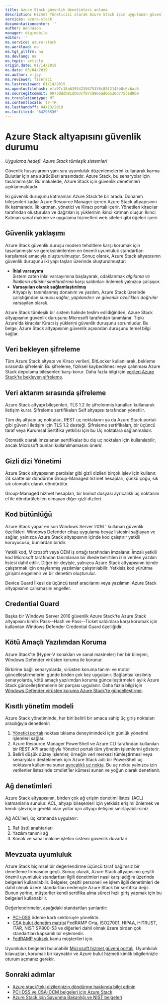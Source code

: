 ```yaml
---
title: Azure Stack güvenlik denetimleri anlama
description: Hizmet Yöneticisi olarak Azure Stack için uygulanan güvenlik denetimleri hakkında bilgi edinin
services: azure-stack
documentationcenter: ''
author: WenJason
manager: digimobile
editor: ''
ms.service: azure-stack
ms.workload: na
ms.tgt_pltfrm: na
ms.devlang: na
ms.topic: article
origin.date: 01/14/2019
ms.date: 03/04/2019
ms.author: v-jay
ms.reviewer: fiseraci
ms.lastreviewed: 01/14/2019
ms.openlocfilehash: efa97c18a63954239475338c85f2145b8c6c6ac6
ms.sourcegitcommit: 0973dddb81db03cf07c8966ad66526d775ced8b9
ms.translationtype: MT
ms.contentlocale: tr-TR
ms.lasthandoff: 04/23/2019
ms.locfileid: "64293536"
---
```

# <a name="azure-stack-infrastructure-security-posture"></a>Azure Stack altyapısını güvenlik durumu

*Uygulama hedefi: Azure Stack tümleşik sistemleri*

Güvenlik hususlarının yanı sıra uyumluluk düzenlemelerini kullanarak karma Bulutlar için ana sürücüleri arasındadır. Azure Stack, bu senaryolar için tasarlanmıştır. Bu makalede, Azure Stack için güvenlik denetimleri açıklanmaktadır.

İki güvenlik duruşunu katmanları Azure Stack'te bir arada. Donanım bileşenleri kadar Azure Resource Manager içeren Azure Stack altyapısının ilk katmanıdır. İlk katman, yönetici ve Kiracı portalı içerir. Yönetilen kiracılar tarafından oluşturulan ve dağıtılan iş yüklerinin ikinci katman oluşur. İkinci Katman sanal makine ve uygulama hizmetleri web siteleri gibi öğeleri içerir.

## <a name="security-approach"></a>Güvenlik yaklaşımı

Azure Stack güvenlik duruşu modern tehditlere karşı korumak için tasarlanmıştır ve gereksinimlerden en önemli uyumluluk standartları karşılamak amacıyla oluşturulmuştur. Sonuç olarak, Azure Stack altyapısının güvenlik duruşunu iki yapı taşları üzerinde oluşturulmuştur:

 - **İhlal varsayımı**  
Sistem zaten ihlal varsayımına başlayarak, odaklanmak *algılama ve İhlallerin etkisini sınırlandırma* karşı saldırıları önlemek yalnızca çalışıyor. 
 - **Varsayılan olarak sağlamlaştırılmış**  
Altyapı iyi tanımlanmış donanım ve yazılım, Azure Stack üzerinde çalıştığından sunucu *sağlar, yapılandırır ve güvenlik özellikleri doğrular* varsayılan olarak.

Azure Stack tümleşik bir sistem halinde teslim edildiğinden, Azure Stack altyapısının güvenlik duruşunu Microsoft tarafından tanımlanır. Tıpkı Azure'da kiracılar Kiracı iş yüklerini güvenlik duruşunu sorumludur. Bu belge, Azure Stack altyapısının güvenlik açısından duruşunu temel bilgi sağlar.

## <a name="data-at-rest-encryption"></a>Veri bekleyen şifreleme
Tüm Azure Stack altyapı ve Kiracı verileri, BitLocker kullanılarak, bekleme sırasında şifrelenir. Bu şifreleme, fiziksel kaybedilmesi veya çalınması Azure Stack depolama bileşenleri karşı korur. Daha fazla bilgi için [verileri Azure Stack'te bekleyen şifreleme](azure-stack-security-bitlocker.md).

## <a name="data-in-transit-encryption"></a>Veri aktarım sırasında şifreleme
Azure Stack altyapı bileşenleri, TLS 1.2 ile şifrelenmiş kanalları kullanarak iletişim kurar. Şifreleme sertifikaları Self altyapısı tarafından yönetilir. 

Tüm dış altyapı uç noktaları, REST uç noktalarını ya da Azure Stack portalı gibi güvenli iletişim için TLS 1.2 desteği. Şifreleme sertifikaları, bir üçüncü taraf veya Kurumsal Sertifika yetkilisi için bu Uç noktalara sağlanmalıdır. 

Otomatik olarak imzalanan sertifikalar bu dış uç noktaları için kullanılabilir, ancak Microsoft bunları kullanılmamasını önerir. 

## <a name="secret-management"></a>Gizli dizi Yönetimi
Azure Stack altyapısının parolalar gibi gizli dizileri birçok işlev için kullanır. 24 saatte bir döndürme Group-Managed hizmet hesapları, çünkü çoğu, sık sık otomatik olarak döndürülür.

Group-Managed hizmet hesapları, bir komut dosyası ayrıcalıklı uç noktasını el ile döndürülebilen olmayan diğer gizli dizileri.

## <a name="code-integrity"></a>Kod bütünlüğü
Azure Stack yapar en son Windows Server 2016 ' kullanan güvenlik özellikleri. Windows Defender cihaz uygulama beyaz listesini sağlayan ve sağlar, yalnızca Azure Stack altyapısının içinde kod çalıştırır yetkili koruyucusu, bunlardan biridir. 

Yetkili kod, Microsoft veya OEM iş ortağı tarafından imzalanır. İmzalı yetkili kod Microsoft tarafından tanımlanan bir ilkede belirtilen izin verilen yazılım listesi dahil edilir. Diğer bir deyişle, yalnızca Azure Stack altyapısının içinde çalıştırmak için onaylanmış yazılımlar çalıştırılabilir. Yetkisiz kod yürütme girişimi engellenir ve bir denetim oluşturulur.

Device Guard İlkesi de üçüncü taraf aracılarını veya yazılımını Azure Stack altyapısının çalışmasını engeller.

## <a name="credential-guard"></a>Credential Guard
Başka bir Windows Server 2016 güvenlik Azure Stack'te Azure Stack altyapısını kimlik Pass--Hash ve Pass--Ticket saldırılara karşı korumak için kullanılan Windows Defender Credential Guard özelliğidir.

## <a name="antimalware"></a>Kötü Amaçlı Yazılımdan Koruma
Azure Stack'te (Hyper-V konakları ve sanal makineler) her bir bileşeni, Windows Defender virüsten koruma ile korunur.

Birbirine bağlı senaryolarda, virüsten koruma tanımı ve motor güncelleştirmelerini günde birden çok kez uygulanır. Bağlantısı kesilmiş senaryolarda, kötü amaçlı yazılımdan koruma güncelleştirmeleri aylık Azure Stack güncelleştirmelerin bir parçası uygulanır. Daha fazla bilgi için [Windows Defender virüsten koruma Azure Stack'te güncelleştirme](azure-stack-security-av.md).

## <a name="constrained-administration-model"></a>Kısıtlı yönetim modeli
Azure Stack yönetiminde, her biri belirli bir amaca sahip üç giriş noktaları aracılığıyla denetlenir: 
1. [Yönetici portalı](azure-stack-manage-portals.md) noktası tıklama deneyimindeki için günlük yönetimi işlemleri sağlar.
2. Azure Resource Manager PowerShell ve Azure CLI tarafından kullanılan bir REST API aracılığıyla Yönetici portalı tüm yönetim işlemlerini gösterir. 
3. Belirli düşük düzey işlemler, örneğin veri merkezi tümleştirmesi veya senaryoları desteklemek için Azure Stack adlı bir PowerShell uç noktasını kullanıma sunar [ayrıcalıklı uç nokta](azure-stack-privileged-endpoint.md). Bu uç nokta yalnızca izin verilenler listesinde cmdlet'ler kümesi sunan ve yoğun olarak denetlenir.

## <a name="network-controls"></a>Ağ denetimleri
Azure Stack altyapısının, birden çok ağ erişim denetimi listesi (ACL) katmanlarla sunulur. ACL, altyapı bileşenleri için yetkisiz erişimi önlemek ve kendi işlevi için gerekli olan yollar için altyapı iletişimi sınırlayabilirsiniz. 

Ağ ACL'leri, üç katmanda uygulanır:
1.  Raf üstü anahtarları
2.  Yazılım tanımlı ağ
3.  Konak ve sanal makine işletim sistemi güvenlik duvarları

## <a name="regulatory-compliance"></a>Mevzuata uyumluluk

Azure Stack biçimsel bir değerlendirme üçüncü taraf bağımsız bir denetleme firmasının geçti. Sonuç olarak, Azure Stack altyapısının çeşitli önemli uyumluluk standartları ilgili denetimleri nasıl karşıladığını üzerinde belgeleri kullanılabilir. Belgeler, çeşitli personeli ve işlem ilgili denetimleri de dahil olmak üzere standartları nedeniyle Azure Stack bir sertifika değil. Bunun yerine, müşteriler kendi sertifika alma süreci hızlı giriş yapmak için bu belgeleri kullanabilir.

Değerlendirmeler, aşağıdaki standartları şunlardır:

- [PCI-DSS](https://www.pcisecuritystandards.org/pci_security/) ödeme kartı sektörüyle yöneliktir.
- [CSA bulut denetim matrisi](https://cloudsecurityalliance.org/group/cloud-controls-matrix/#_overview) FedRAMP Orta, ISO27001, HIPAA, HITRUST, ITAR, NIST SP800-53 ve diğerleri dahil olmak üzere birden çok standartları kapsamlı bir eşlemedir.
- [FedRAMP yüksek](https://www.fedramp.gov/fedramp-releases-high-baseline/) kamu müşterileri için.

Uyumluluk belgeleri bulunabilir [Microsoft hizmet güveni portalı](https://servicetrust.microsoft.com/ViewPage/Blueprint). Uyumluluk kılavuzları, korumalı bir kaynaktır ve Azure bulut hizmeti kimlik bilgilerinizle oturum açmanız gerekir.

## <a name="next-steps"></a>Sonraki adımlar

- [Azure stack'teki dizilerinizin döndürme hakkında bilgi edinin](azure-stack-rotate-secrets.md)
- [PCI-DSS ve CSA-CCM belgeleri için Azure Stack](https://servicetrust.microsoft.com/ViewPage/TrustDocuments)
- [Azure Stack için Savunma Bakanlığı ve NIST belgeleri](https://servicetrust.microsoft.com/ViewPage/Blueprint)
